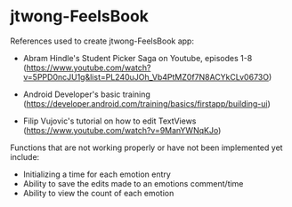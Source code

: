 # jtwong-FeelsBook

References used to create jtwong-FeelsBook app:
- Abram Hindle's Student Picker Saga on Youtube, episodes 1-8 (https://www.youtube.com/watch?v=5PPD0ncJU1g&list=PL240uJOh_Vb4PtMZ0f7N8ACYkCLv0673O)

- Android Developer's basic training (https://developer.android.com/training/basics/firstapp/building-ui)

- Filip Vujovic's tutorial on how to edit TextViews (https://www.youtube.com/watch?v=9ManYWNqKJo)

Functions that are not working properly or have not been implemented yet include:
- Initializing a time for each emotion entry
- Ability to save the edits made to an emotions comment/time
- Ability to view the count of each emotion
